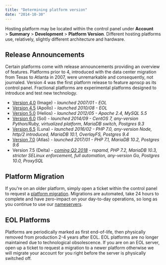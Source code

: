 ```yaml
---
title: "Determining platform version"
date: "2014-10-30"
---
```


Hosting platform may be located within the control panel under **Account** > **Summary** > **Development** > **Platform Version**. Different hosting platforms use, relatively, slightly different architecture and hardware.

## Release Announcements

Certain platforms come with release announcements providing an overview of features. Platforms prior to 4, introduced with the data center migration from Texas to Atlanta in 2007, were unremarkable and consequently, not journaled. Version 4 was the first platform release to feature apnscp as its control panel. Fractional platforms are experimental platforms designed to introduce and test new technology.

- [Version 4.0](http://updates.apisnetworks.com/2007/01/v4-platform-release/) (Image) - _launched 2007/01_ _\- EOL_
- [Version 4.5](http://updates.apisnetworks.com/2010/08/introducing-apollo-our-next-generation-platform/) (Apollo) - _launched 2010/08 - EOL_
- [Version 5.0](http://updates.apisnetworks.com/2012/02/building-your-next-hosting-platform/) (Helios) - _launched 2012/05 - Apache 2.4, MySQL 5.5_
- [Version 6.0](http://updates.apisnetworks.com/2014/09/sol-hosting-platform/) (Sol) - _launched 2014/09 - CentOS 7, any-version Python/Ruby, virtualized platform, MariaDB switch, Postgres 9.3_
- [Version 6.5](http://updates.apisnetworks.com/2016/01/luna-launched-open-beta/) (Luna) _\- launched 2016/02 - PHP 7.0, any-version Node, http/2 introduced, MariaDB 10.1, OverlayFS, Postgres 9.4_
- [Version 7.0](http://updates.apisnetworks.com/2017/01/atlas-launches/) (Atlas) - _launched 2017/01 - PHP 7.1, MariaDB 10.2, Postgres 9.6_
- Version 7.5 (Delta) - _[coming Q2 2018](https://forums.apnscp.com/t/planning-v7-5-platform/27) - rspamd, PHP 7.2, MariaDB 10.3, stricter SELinux enforcement, full automation, any-version Go, Postgres 10.0, ProxySQL_

## Platform Migration

If you're on an older platform, simply open a ticket within the control panel to request a [platform migration](https://kb.apnscp.com/platform/migrating-another-server/). Migrations are automated, take 24 hours to complete and have zero-impact on your day-to-day operations, so long as you continue to use our [nameservers](https://kb.apnscp.com/dns/nameserver-settings/).

## EOL Platforms

Platforms are periodically marked as first end-of-life, then physically removed from production 2-4 years after EOL. EOL platforms are no longer maintained due to technological obsolescence. If you are on an EOL server, open up a ticket to request a migration to a newer platform otherwise we will migrate your account for you right before the server is physically switched off.
